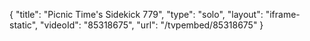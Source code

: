 {
    "title": "Picnic Time's Sidekick 779",
    "type": "solo",
    "layout": "iframe-static",
    "videoId": "85318675",
    "url": "\/tvpembed\/85318675"
}